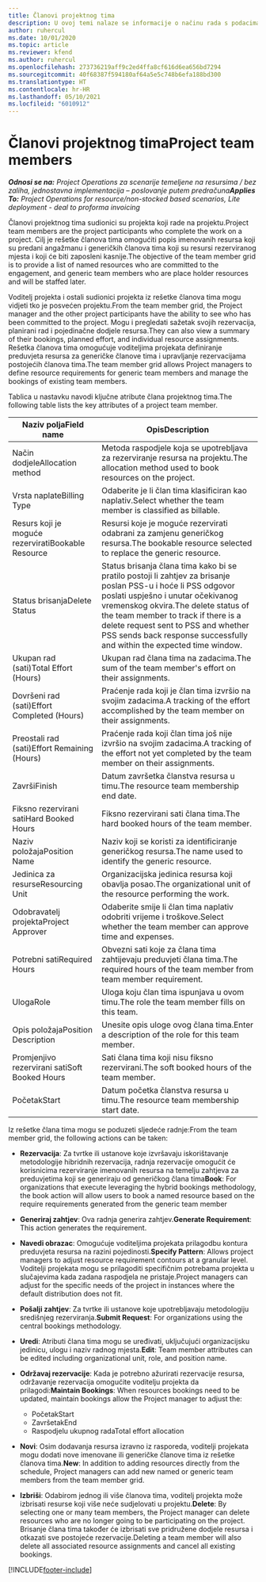 ```yaml
---
title: Članovi projektnog tima
description: U ovoj temi nalaze se informacije o načinu rada s podacima o članu projektnog tima, atributima i planiranju.
author: ruhercul
ms.date: 10/01/2020
ms.topic: article
ms.reviewer: kfend
ms.author: ruhercul
ms.openlocfilehash: 273736219aff9c2ed4ffa8cf616d6ea656bd7294
ms.sourcegitcommit: 40f68387f594180af64a5e5c748b6efa188bd300
ms.translationtype: HT
ms.contentlocale: hr-HR
ms.lasthandoff: 05/10/2021
ms.locfileid: "6010912"
---
```

# <a name="project-team-members"></a><span data-ttu-id="83c7a-103">Članovi projektnog tima</span><span class="sxs-lookup"><span data-stu-id="83c7a-103">Project team members</span></span>

<span data-ttu-id="83c7a-104">_**Odnosi se na:** Project Operations za scenarije temeljene na resursima / bez zaliha, jednostavna implementacija – poslovanje putem predračuna_</span><span class="sxs-lookup"><span data-stu-id="83c7a-104">_**Applies To:** Project Operations for resource/non-stocked based scenarios, Lite deployment - deal to proforma invoicing_</span></span>

<span data-ttu-id="83c7a-105">Članovi projektnog tima sudionici su projekta koji rade na projektu.</span><span class="sxs-lookup"><span data-stu-id="83c7a-105">Project team members are the project participants who complete the work on a project.</span></span> <span data-ttu-id="83c7a-106">Cilj je rešetke članova tima omogućiti popis imenovanih resursa koji su predani angažmanu i generičkih članova tima koji su resursi rezerviranog mjesta i koji će biti zaposleni kasnije.</span><span class="sxs-lookup"><span data-stu-id="83c7a-106">The objective of the team member grid is to provide a list of named resources who are committed to the engagement, and generic team members who are place holder resources and will be staffed later.</span></span>

<span data-ttu-id="83c7a-107">Voditelj projekta i ostali sudionici projekta iz rešetke članova tima mogu vidjeti tko je posvećen projektu.</span><span class="sxs-lookup"><span data-stu-id="83c7a-107">From the team member grid, the Project manager and the other project participants have the ability to see who has been committed to the project.</span></span> <span data-ttu-id="83c7a-108">Mogu i pregledati sažetak svojih rezervacija, planirani rad i pojedinačne dodjele resursa.</span><span class="sxs-lookup"><span data-stu-id="83c7a-108">They can also view a summary of their bookings, planned effort, and individual resource assignments.</span></span> <span data-ttu-id="83c7a-109">Rešetka članova tima omogućuje voditeljima projekata definiranje preduvjeta resursa za generičke članove tima i upravljanje rezervacijama postojećih članova tima.</span><span class="sxs-lookup"><span data-stu-id="83c7a-109">The team member grid allows Project managers to define resource requirements for generic team members and manage the bookings of existing team members.</span></span>

<span data-ttu-id="83c7a-110">Tablica u nastavku navodi ključne atribute člana projektnog tima.</span><span class="sxs-lookup"><span data-stu-id="83c7a-110">The following table lists the key attributes of a project team member.</span></span>

| <span data-ttu-id="83c7a-111">Naziv polja</span><span class="sxs-lookup"><span data-stu-id="83c7a-111">Field name</span></span>          | <span data-ttu-id="83c7a-112">Opis</span><span class="sxs-lookup"><span data-stu-id="83c7a-112">Description</span></span>                                                                                                                                                                  |
|--------------------------|-----------------------------------------------------------------------------------------------------------------------------------------------------------------------------------|
| <span data-ttu-id="83c7a-113">Način dodjele</span><span class="sxs-lookup"><span data-stu-id="83c7a-113">Allocation method</span></span>        | <span data-ttu-id="83c7a-114">Metoda raspodjele koja se upotrebljava za rezerviranje resursa na projektu.</span><span class="sxs-lookup"><span data-stu-id="83c7a-114">The allocation method used to book resources on the project.</span></span>                                                                         |
| <span data-ttu-id="83c7a-115">Vrsta naplate</span><span class="sxs-lookup"><span data-stu-id="83c7a-115">Billing Type</span></span>             | <span data-ttu-id="83c7a-116">Odaberite je li član tima klasificiran kao naplativ.</span><span class="sxs-lookup"><span data-stu-id="83c7a-116">Select whether the team member is classified as billable.</span></span>                                                                                                                                       |
| <span data-ttu-id="83c7a-117">Resurs koji je moguće rezervirati</span><span class="sxs-lookup"><span data-stu-id="83c7a-117">Bookable Resource</span></span>        | <span data-ttu-id="83c7a-118">Resursi koje je moguće rezervirati odabrani za zamjenu generičkog resursa.</span><span class="sxs-lookup"><span data-stu-id="83c7a-118">The bookable resource selected to replace the generic resource.</span></span>                                                                                                                   |
| <span data-ttu-id="83c7a-119">Status brisanja</span><span class="sxs-lookup"><span data-stu-id="83c7a-119">Delete Status</span></span>            | <span data-ttu-id="83c7a-120">Status brisanja člana tima kako bi se pratilo postoji li zahtjev za brisanje poslan PSS-u i hoće li PSS odgovor poslati uspješno i unutar očekivanog vremenskog okvira.</span><span class="sxs-lookup"><span data-stu-id="83c7a-120">The delete status of the team member to track if there is a delete request sent to PSS and whether PSS sends back response successfully and within the expected time window.</span></span> |
| <span data-ttu-id="83c7a-121">Ukupan rad (sati)</span><span class="sxs-lookup"><span data-stu-id="83c7a-121">Total Effort (Hours)</span></span>     | <span data-ttu-id="83c7a-122">Ukupan rad člana tima na zadacima.</span><span class="sxs-lookup"><span data-stu-id="83c7a-122">The sum of the team member's effort on their assignments.</span></span>                                                                                                                         |
| <span data-ttu-id="83c7a-123">Dovršeni rad (sati)</span><span class="sxs-lookup"><span data-stu-id="83c7a-123">Effort Completed (Hours)</span></span> | <span data-ttu-id="83c7a-124">Praćenje rada koji je član tima izvršio na svojim zadacima.</span><span class="sxs-lookup"><span data-stu-id="83c7a-124">A tracking of the effort accomplished by the team member on their assignments.</span></span>                                                                                           |
| <span data-ttu-id="83c7a-125">Preostali rad (sati)</span><span class="sxs-lookup"><span data-stu-id="83c7a-125">Effort Remaining (Hours)</span></span> | <span data-ttu-id="83c7a-126">Praćenje rada koji član tima još nije izvršio na svojim zadacima.</span><span class="sxs-lookup"><span data-stu-id="83c7a-126">A tracking of the effort not yet completed by the team member on their assignments.</span></span>                                                                                    |
| <span data-ttu-id="83c7a-127">Završi</span><span class="sxs-lookup"><span data-stu-id="83c7a-127">Finish</span></span>                   | <span data-ttu-id="83c7a-128">Datum završetka članstva resursa u timu.</span><span class="sxs-lookup"><span data-stu-id="83c7a-128">The resource team membership end date.</span></span>                                                                                                                                            |
| <span data-ttu-id="83c7a-129">Fiksno rezervirani sati</span><span class="sxs-lookup"><span data-stu-id="83c7a-129">Hard Booked Hours</span></span>        | <span data-ttu-id="83c7a-130">Fiksno rezervirani sati člana tima.</span><span class="sxs-lookup"><span data-stu-id="83c7a-130">The hard booked hours of the team member.</span></span>                                                                                                                                                                |
| <span data-ttu-id="83c7a-131">Naziv položaja</span><span class="sxs-lookup"><span data-stu-id="83c7a-131">Position Name</span></span>            | <span data-ttu-id="83c7a-132">Naziv koji se koristi za identificiranje generičkog resursa.</span><span class="sxs-lookup"><span data-stu-id="83c7a-132">The name used to identify the generic resource.</span></span>                                                                                                                                   |
| <span data-ttu-id="83c7a-133">Jedinica za resurse</span><span class="sxs-lookup"><span data-stu-id="83c7a-133">Resourcing Unit</span></span>          | <span data-ttu-id="83c7a-134">Organizacijska jedinica resursa koji obavlja posao.</span><span class="sxs-lookup"><span data-stu-id="83c7a-134">The organizational unit of the resource performing the work.</span></span>                                                                                                                      |
| <span data-ttu-id="83c7a-135">Odobravatelj projekta</span><span class="sxs-lookup"><span data-stu-id="83c7a-135">Project Approver</span></span>         | <span data-ttu-id="83c7a-136">Odaberite smije li član tima naplativ odobriti vrijeme i troškove.</span><span class="sxs-lookup"><span data-stu-id="83c7a-136">Select whether the team member can approve time and expenses.</span></span>                                                                                                                     |
| <span data-ttu-id="83c7a-137">Potrebni sati</span><span class="sxs-lookup"><span data-stu-id="83c7a-137">Required Hours</span></span>           | <span data-ttu-id="83c7a-138">Obvezni sati koje za člana tima zahtijevaju preduvjeti člana tima.</span><span class="sxs-lookup"><span data-stu-id="83c7a-138">The required hours of the team member from team member requirement.</span></span>                                                                                                                       |
| <span data-ttu-id="83c7a-139">Uloga</span><span class="sxs-lookup"><span data-stu-id="83c7a-139">Role</span></span>                     | <span data-ttu-id="83c7a-140">Uloga koju član tima ispunjava u ovom timu.</span><span class="sxs-lookup"><span data-stu-id="83c7a-140">The role the team member fills on this team.</span></span>                                                                                                                                |
| <span data-ttu-id="83c7a-141">Opis položaja</span><span class="sxs-lookup"><span data-stu-id="83c7a-141">Position Description</span></span>     | <span data-ttu-id="83c7a-142">Unesite opis uloge ovog člana tima.</span><span class="sxs-lookup"><span data-stu-id="83c7a-142">Enter a description of the role for this team member.</span></span>                                                                                                                             |
| <span data-ttu-id="83c7a-143">Promjenjivo rezervirani sati</span><span class="sxs-lookup"><span data-stu-id="83c7a-143">Soft Booked Hours</span></span>        | <span data-ttu-id="83c7a-144">Sati člana tima koji nisu fiksno rezervirani.</span><span class="sxs-lookup"><span data-stu-id="83c7a-144">The soft booked hours of the team member.</span></span>                                                                                                                                                                 |
| <span data-ttu-id="83c7a-145">Početak</span><span class="sxs-lookup"><span data-stu-id="83c7a-145">Start</span></span>                    | <span data-ttu-id="83c7a-146">Datum početka članstva resursa u timu.</span><span class="sxs-lookup"><span data-stu-id="83c7a-146">The resource team membership start date.</span></span>                                                                                                                                          |

<span data-ttu-id="83c7a-147">Iz rešetke člana tima mogu se poduzeti sljedeće radnje:</span><span class="sxs-lookup"><span data-stu-id="83c7a-147">From the team member grid, the following actions can be taken:</span></span>

- <span data-ttu-id="83c7a-148">**Rezervacija**: Za tvrtke ili ustanove koje izvršavaju iskorištavanje metodologije hibridnih rezervacija, radnja rezervacije omogućit će korisnicima rezerviranje imenovanih resursa na temelju zahtjeva za preduvjetima koji se generiraju od generičkog člana tima</span><span class="sxs-lookup"><span data-stu-id="83c7a-148">**Book**: For organizations that execute leveraging the hybrid bookings methodology, the book action will allow users to book a named resource based on the require requirements generated from the generic team member</span></span>
- <span data-ttu-id="83c7a-149">**Generiraj zahtjev**: Ova radnja generira zahtjev.</span><span class="sxs-lookup"><span data-stu-id="83c7a-149">**Generate Requirement**: This action generates the requirement.</span></span>
- <span data-ttu-id="83c7a-150">**Navedi obrazac**: Omogućuje voditeljima projekata prilagodbu kontura preduvjeta resursa na razini pojedinosti.</span><span class="sxs-lookup"><span data-stu-id="83c7a-150">**Specify Pattern**: Allows project managers to adjust resource requirement contours at a granular level.</span></span> <span data-ttu-id="83c7a-151">Voditelji projekata mogu se prilagoditi specifičnim potrebama projekta u slučajevima kada zadana raspodjela ne pristaje.</span><span class="sxs-lookup"><span data-stu-id="83c7a-151">Project managers can adjust for the specific needs of the project in instances where the default distribution does not fit.</span></span>
- <span data-ttu-id="83c7a-152">**Pošalji zahtjev**: Za tvrtke ili ustanove koje upotrebljavaju metodologiju središnjeg rezerviranja.</span><span class="sxs-lookup"><span data-stu-id="83c7a-152">**Submit Request**: For organizations using the central bookings methodology.</span></span>
- <span data-ttu-id="83c7a-153">**Uredi**: Atributi člana tima mogu se uređivati, uključujući organizacijsku jedinicu, ulogu i naziv radnog mjesta.</span><span class="sxs-lookup"><span data-stu-id="83c7a-153">**Edit**: Team member attributes can be edited including organizational unit, role, and position name.</span></span>
- <span data-ttu-id="83c7a-154">**Održavaj rezervacije**: Kada je potrebno ažurirati rezervacije resursa, održavanje rezervacija omogućite voditelju projekta da prilagodi:</span><span class="sxs-lookup"><span data-stu-id="83c7a-154">**Maintain Bookings**: When resources bookings need to be updated, maintain bookings allow the Project manager to adjust the:</span></span>

    - <span data-ttu-id="83c7a-155">Početak</span><span class="sxs-lookup"><span data-stu-id="83c7a-155">Start</span></span>
    - <span data-ttu-id="83c7a-156">Završetak</span><span class="sxs-lookup"><span data-stu-id="83c7a-156">End</span></span>
    - <span data-ttu-id="83c7a-157">Raspodjelu ukupnog rada</span><span class="sxs-lookup"><span data-stu-id="83c7a-157">Total effort allocation</span></span>

- <span data-ttu-id="83c7a-158">**Novi**: Osim dodavanja resursa izravno iz rasporeda, voditelji projekata mogu dodati nove imenovane ili generičke članove tima iz rešetke članova tima.</span><span class="sxs-lookup"><span data-stu-id="83c7a-158">**New**: In addition to adding resources directly from the schedule, Project managers can add new named or generic team members from the team member grid.</span></span>
- <span data-ttu-id="83c7a-159">**Izbriši**: Odabirom jednog ili više članova tima, voditelj projekta može izbrisati resurse koji više neće sudjelovati u projektu.</span><span class="sxs-lookup"><span data-stu-id="83c7a-159">**Delete**: By selecting one or many team members, the Project manager can delete resources who are no longer going to be participating on the project.</span></span> <span data-ttu-id="83c7a-160">Brisanje člana tima također će izbrisati sve pridružene dodjele resursa i otkazati sve postojeće rezervacije.</span><span class="sxs-lookup"><span data-stu-id="83c7a-160">Deleting a team member will also delete all associated resource assignments and  cancel all existing bookings.</span></span>


[!INCLUDE[footer-include](../includes/footer-banner.md)]